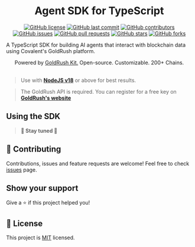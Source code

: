 <div align="center">

# Agent SDK for TypeScript

[![GitHub license](https://img.shields.io/github/license/shovon/covalent-agent-sdk)](https://github.com/shovon/covalent-agent-sdk/blob/main/LICENSE)
[![GitHub last commit](https://img.shields.io/github/last-commit/shovon/covalent-agent-sdk)](https://github.com/shovon/covalent-agent-sdk/commits/master)
[![GitHub contributors](https://img.shields.io/github/contributors/shovon/covalent-agent-sdk)](https://github.com/shovon/covalent-agent-sdk/graphs/contributors)
[![GitHub issues](https://img.shields.io/github/issues/shovon/covalent-agent-sdk)](https://github.com/shovon/covalent-agent-sdk/issues)
[![GitHub pull requests](https://img.shields.io/github/issues-pr/shovon/covalent-agent-sdk)](https://github.com/shovon/covalent-agent-sdk/pulls)
[![GitHub stars](https://img.shields.io/github/stars/shovon/covalent-agent-sdk)](https://github.com/shovon/covalent-agent-sdk/stargazers)
[![GitHub forks](https://img.shields.io/github/forks/shovon/covalent-agent-sdk)](https://github.com/shovon/covalent-agent-sdk/network/members)

</div>

<p>A TypeScript SDK for building AI agents that interact with blockchain data using Covalent's GoldRush platform.</p>

<div align="center">
Powered by <span><a href="https://github.com/covalenthq/goldrush-kit">GoldRush Kit.</a></span> Open-source. Customizable. 200+ Chains.
</div>

<br />

> Use with **[NodeJS v18](https://nodejs.org/en)** or above for best results.

> The GoldRush API is required. You can register for a free key on **[GoldRush's website](https://goldrush.dev/platform/auth/login/)**

## Using the SDK

> **🚧 Stay tuned 🚧**

## 🤝 Contributing

Contributions, issues and feature requests are welcome!
Feel free to check <a href="https://github.com/shovon/covalent-agent-sdk/issues">issues</a> page.

## Show your support

Give a ⭐️ if this project helped you!

## 📝 License

This project is <a href="https://github.com/shovon/covalent-agent-sdk/blob/main/LICENSE">MIT</a> licensed.
